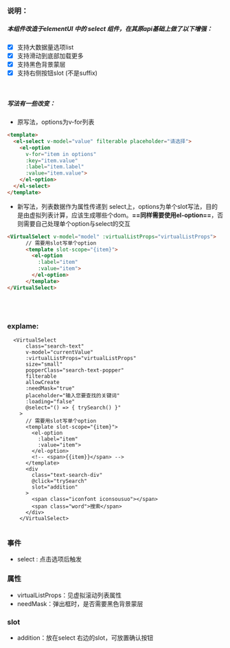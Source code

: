 ### 说明：

##### 本组件改造于elementUI 中的 select 组件，在其原api基础上做了以下增强：

- [x] 支持大数据量选项list
- [x] 支持滑动到底部加载更多
- [x] 支持黑色背景蒙层
- [x] 支持右侧按钮slot (不是suffix)

<br/>

##### 写法有一些改变：

- 原写法，options为v-for列表

```html
<template>
  <el-select v-model="value" filterable placeholder="请选择">
    <el-option
      v-for="item in options"
      :key="item.value"
      :label="item.label"
      :value="item.value">
    </el-option>
  </el-select>
</template>
```

- 新写法，列表数据作为属性传递到 select上，options为单个slot写法，目的是由虚拟列表计算，应该生成哪些个dom。**==同样需要使用el-option==**，否则需要自己处理单个option与select的交互

```html
<VirtualSelect v-model="model" :virtualListProps="virtualListProps">
      // 需要用slot写单个option
      <template slot-scope="{item}">
        <el-option
          :label="item"
          :value="item">
        </el-option>
      </template>
</VirtualSelect>
```

<br/>

<br/>

### explame:

```
  <VirtualSelect
      class="search-text"
      v-model="currentValue"
      :virtualListProps="virtualListProps"
      size="small"
      popperClass="search-text-popper"
      filterable
      allowCreate
      :needMask="true"
      placeholder="输入您要查找的关键词"
      :loading="false"
      @select="() => { trySearch() }"
    >
      // 需要用slot写单个option
      <template slot-scope="{item}">
        <el-option
          :label="item"
          :value="item">
        </el-option>
        <!-- <span>{{item}}</span> -->
      </template>
      <div
        class="text-search-div"
        @click="trySearch"
        slot="addition"
      >
        <span class="iconfont iconsousuo"></span>
        <span class="word">搜索</span>
      </div>
    </VirtualSelect>


```

### 事件

- select :  点击选项后触发

### 属性

- virtualListProps：见虚拟滚动列表属性
- needMask：弹出框时，是否需要黑色背景蒙层

### slot

- addition：放在select 右边的slot，可放置确认按钮
